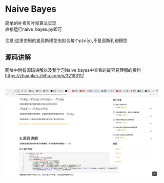 # Naive Bayes
简单的朴素贝叶斯算法实现
<br>
直接运行naive_bayes.py即可<br>
<br>
注意:这里使用的是高斯模型去拟合每个p(xi|y),不是高斯判别模型
<br>



源码讲解
------
网址中附有源码讲解以及我学习Naive bayes中查看的最容易理解的资料
https://zhuanlan.zhihu.com/p/32183117<br>
<br>
<br>
![image](https://github.com/RRdmlearning/Random-Forest/blob/master/nb.png)


